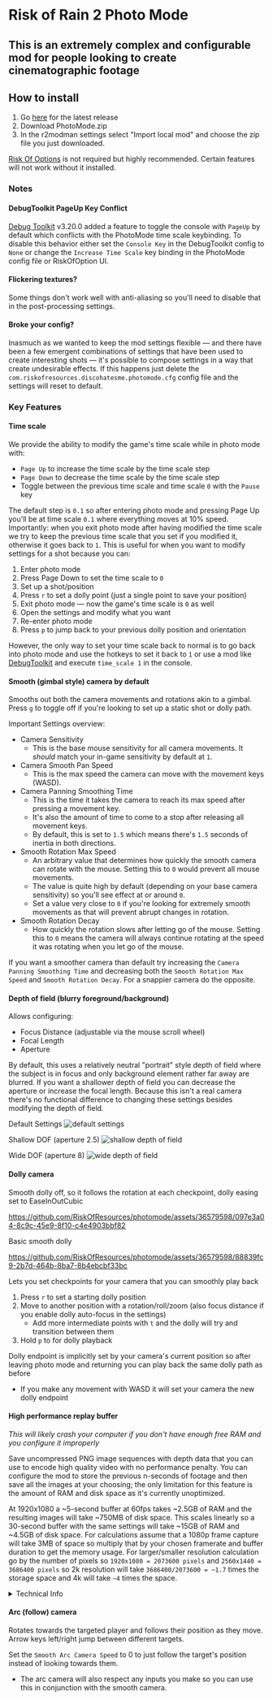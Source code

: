 # Risk of Rain 2 Photo Mode
## This is an extremely complex and configurable mod for people looking to create cinematographic footage

## How to install
1. Go [here](https://github.com/RiskOfResources/photomode/releases/latest) for the latest release
2. Download PhotoMode.zip
3. In the r2modman settings select "Import local mod" and choose the zip file you just downloaded.

[Risk Of Options](https://thunderstore.io/package/Rune580/Risk_Of_Options/) is not required but highly recommended.
Certain features will not work without it installed.

### Notes
#### DebugToolkit PageUp Key Conflict
[Debug Toolkit](https://thunderstore.io/package/IHarbHD/DebugToolkit/) v3.20.0  added a feature to toggle the console
with `PageUp` by default which conflicts with the PhotoMode time scale keybinding. To disable this behavior either
set the `Console Key` in the DebugToolkit config to `None` or change the `Increase Time Scale` key binding in the PhotoMode
config file or RiskOfOption UI.

#### Flickering textures?
Some things don't work well with anti-aliasing so you'll need to disable that in the post-processing settings.

#### Broke your config?
Inasmuch as we wanted to keep the mod settings flexible — and there have been a few emergent combinations of settings
that have been used to create interesting shots — it's possible to compose settings in a way that create undesirable effects.
If this happens just delete the `com.riskofresources.discohatesme.photomode.cfg` config file and the settings will reset to
default.

### Key Features
#### Time scale
We provide the ability to modify the game's time scale while in photo mode with:
* `Page Up` to increase the time scale by the time scale step
* `Page Down` to decrease the time scale by the time scale step
* Toggle between the previous time scale and time scale `0` with the `Pause` key

The default step is `0.1` so after entering photo mode and pressing Page Up you'll be at time scale `0.1` where everything
moves at 10% speed. Importantly: when you exit photo mode after having modified the time scale we try to keep the previous
time scale that you set if you modified it, otherwise it goes back to `1`. This is useful for when you want to modify
settings for a shot because you can:
1. Enter photo mode
2. Press Page Down to set the time scale to `0`
3. Set up a shot/position
4. Press `r` to set a dolly point (just a single point to save your position)
5. Exit photo mode — now the game's time scale is `0` as well
6. Open the settings and modify what you want
7. Re-enter photo mode
8. Press `p` to jump back to your previous dolly position and orientation

However, the only way to set your time scale back to normal is to go back into photo mode and use the hotkeys to set it
back to `1` or use a mod like [DebugToolkit](https://thunderstore.io/package/IHarbHD/DebugToolkit/) and execute `time_scale 1`
in the console.

#### Smooth (gimbal style) camera by default
Smooths out both the camera movements and rotations akin to a gimbal.
Press `g` to toggle off if you're looking to set up a static shot or dolly path.

Important Settings overview:
* Camera Sensitivity
  * This is the base mouse sensitivity for all camera movements. It *should* match your in-game sensitivity by default at `1`.
* Camera Smooth Pan Speed
   * This is the max speed the camera can move with the movement keys (WASD).
* Camera Panning Smoothing Time
  * This is the time it takes the camera to reach its max speed after pressing a movement key.
  * It's also the amount of time to come to a stop after releasing all movement keys.
  * By default, this is set to `1.5` which means there's `1.5` seconds of inertia in both directions.
* Smooth Rotation Max Speed
  * An arbitrary value that determines how quickly the smooth camera can rotate with the mouse. Setting this to `0` would prevent all mouse movements.
  * The value is quite high by default (depending on your base camera sensitivity) so you'll see effect at or around `0`.
  * Set a value very close to `0` if you're looking for extremely smooth movements as that will prevent abrupt changes in rotation.
* Smooth Rotation Decay
  * How quickly the rotation slows after letting go of the mouse. Setting this to `0` means the camera will always continue rotating at the speed it was
  rotating when you let go of the mouse.

If you want a smoother camera than default try increasing the `Camera Panning Smoothing Time` and decreasing both the
`Smooth Rotation Max Speed` and `Smooth Rotation Decay`. For a snappier camera do the opposite.

#### Depth of field (blurry foreground/background)
Allows configuring:
* Focus Distance (adjustable via the mouse scroll wheel)
* Focal Length
* Aperture

By default, this uses a relatively neutral "portrait" style depth of field where the subject is in focus and only background
element rather far away are blurred. If you want a shallower depth of field you can decrease the aperture or increase the
focal length. Because this isn't a real camera there's no functional difference to changing these settings besides modifying
the depth of field.

Default Settings
![default settings](media/default.webp)

Shallow DOF (aperture 2.5)
![shallow depth of field](media/shallow-f-2-5.webp)

Wide DOF (aperture 8)
![wide depth of field](media/wide-f-8.webp)
 
#### Dolly camera
Smooth dolly off, so it follows the rotation at each checkpoint, dolly easing set to EaseInOutCubic

https://github.com/RiskOfResources/photomode/assets/36579598/097e3a04-8c9c-45e9-8f10-c4e4903bbf82

Basic smooth dolly

https://github.com/RiskOfResources/photomode/assets/36579598/88839fc9-2b7d-464b-8ba7-8b4ebcbf33bc

Lets you set checkpoints for your camera that you can smoothly play back
1. Press `r` to set a starting dolly position
2. Move to another position with a rotation/roll/zoom (also focus distance if you enable dolly auto-focus in the settings)
   * Add more intermediate points with `t` and the dolly will try and transition between them
3. Hold `p` to for dolly playback
 
Dolly endpoint is implicitly set by your camera's current position so after leaving photo mode and returning you can play back the same dolly path as before
* If you make any movement with WASD it will set your camera the new dolly endpoint
 
#### High performance replay buffer
*This will likely crash your computer if you don't have enough free RAM and you configure it improperly*

Save uncompressed PNG image sequences with depth data that you can use to encode high quality video with no
performance penalty. You can configure the mod to store the previous n-seconds of footage and then save all the
images at your choosing; the only limitation for this feature is the amount of RAM and disk space as it's
currently unoptimized.

At 1920x1080 a ~5-second buffer at 60fps takes ~2.5GB of RAM and the resulting images will take ~750MB of disk space.
This scales linearly so a 30-second buffer with the same settings will take ~15GB of RAM and ~4.5GB of disk space.
For calculations assume that a 1080p frame capture will take 3MB of space so multiply that by your chosen framerate
and buffer duration to get the memory usage. For larger/smaller resolution calculation go by the number of pixels 
so `1920x1080 = 2073600 pixels` and `2560x1440 = 3686400 pixels` so 2k resolution will take `3686400/2073600 = ~1.7` 
times the storage space and 4k will take `~4` times the space.

<details>
This uses Unity's <a href="https://docs.unity3d.com/ScriptReference/Rendering.AsyncGPUReadback.html">Async GPU Readback</a>
to copy the data from the GPU to the CPU with low latency. There should be very little performance penalty as the data
is copied from GPU memory as-is (if the format is the same) so there's no stalling of the rendering pipeline.

When encoding/saving the images to disk we perform the operations off the main thread and rate limit each operation
to minimize the performance demand for disk i/o. 
<summary>
Technical Info
</summary>
</details>


#### Arc (follow) camera
Rotates towards the targeted player and follows their position as they move. Arrow keys left/right jump between different targets.

Set the `Smooth Arc Camera Speed` to 0 to just follow the target's position instead of looking towards them.
* The arc camera will also respect any inputs you make so you can use this in conjunction with the smooth camera.